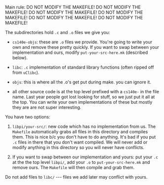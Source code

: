 Main rule:
                        DO NOT MODIFY THE MAKEFILE!
                        DO NOT MODIFY THE MAKEFILE!
                        DO NOT MODIFY THE MAKEFILE!
                        DO NOT MODIFY THE MAKEFILE!
                        DO NOT MODIFY THE MAKEFILE!
                        DO NOT MODIFY THE MAKEFILE!

The subdirectories hold `.c` and `.o` files we give you:
  - `cs140e-objs`: these are `.o` files we provide.  You're going to write your own
     and remove these pretty quickly.  If you want to swap between your implementation
     and ours, modify `put-your-src-here.mk` (described below).

  - `libc`: `.c` implementation of standard library functions (often ripped off from
    `uClibc`).

  - `objs`: this is where all the .o's get put during make.  you can ignore it.

  - all other source code is at the top level prefixed with a `cs140e-`
    in the file
    name.  Last year people got lost looking for stuff, so we just put
    it all at the top.  You can write your own implementations of these
    but mostly they are are not super interesting.

You have two options:

 1. `libpi/your-src/`: new code which has no implementation from us.
    The `Makefile` automatically grabs all files in this directory
    and compiles them.  This is nice b/c you don't have to do anything.
    It's bad if you put `.c` files in there that you don't want compiled.
    We will never add or modify anything in this directory so you will
    never have conflicts.

 2. If you want to swap between our implementation and yours: put your `.c` at the
    the top level `libpi/`, add your `.o` to `put-your-src-here.mk` and remove ours.
    The `Makefile` will then compile and grab them.

Do not add files to `libc/`  --- files we add later may conflict with yours.
